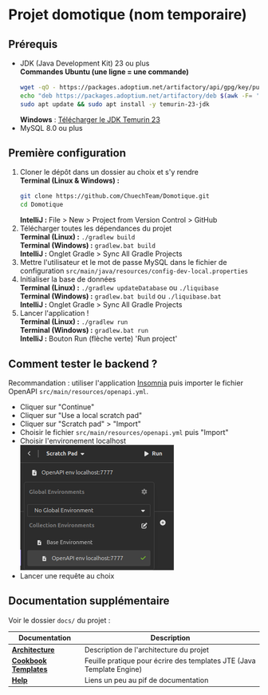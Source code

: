 # Projet domotique (nom temporaire)

## Prérequis

- JDK (Java Development Kit) 23 ou plus  
  **Commandes Ubuntu (une ligne = une commande)** 
  ```bash
  wget -qO - https://packages.adoptium.net/artifactory/api/gpg/key/public | sudo gpg --dearmor | sudo tee /etc/apt/trusted.gpg.d/adoptium.gpg > /dev/null
  echo "deb https://packages.adoptium.net/artifactory/deb $(awk -F= '/^VERSION_CODENAME/{print$2}' /etc/os-release) main" | sudo tee /etc/apt/sources.list.d/adoptium.list
  sudo apt update && sudo apt install -y temurin-23-jdk
  ```
  **Windows** : [Télécharger le JDK Temurin 23](https://adoptium.net/fr/temurin/releases/?version=23&os=windows&arch=x64)
- MySQL 8.0 ou plus

## Première configuration

1. Cloner le dépôt dans un dossier au choix et s'y rendre  
   **Terminal (Linux & Windows) :**
   ```bash
   git clone https://github.com/ChuechTeam/Domotique.git
   cd Domotique
   ```
   **IntelliJ :** File > New > Project from Version Control > GitHub
2. Télécharger toutes les dépendances du projet   
   **Terminal (Linux) :** `./gradlew build`     
   **Terminal (Windows) :** `gradlew.bat build`    
   **IntelliJ :** Onglet Gradle > Sync All Gradle Projects
3. Mettre l'utilisateur et le mot de passe MySQL dans le fichier de configuration
   `src/main/java/resources/config-dev-local.properties`
4. Initialiser la base de données   
   **Terminal (Linux) :** `./gradlew updateDatabase` ou `./liquibase`     
   **Terminal (Windows) :** `gradlew.bat build` ou `./liquibase.bat`    
   **IntelliJ :** Onglet Gradle > Sync All Gradle Projects
5. Lancer l'application !  
   **Terminal (Linux) :** `./gradlew run`    
   **Terminal (Windows) :** `gradlew.bat run`    
   **IntelliJ :** Bouton Run (flèche verte) 'Run project'

## Comment tester le backend ?

Recommandation : utiliser l'application [Insomnia](https://insomnia.rest/download) puis importer le fichier OpenAPI `src/main/resources/openapi.yml`.

- Cliquer sur "Continue"
- Cliquer sur "Use a local scratch pad"
- Cliquer sur "Scratch pad" > "Import"
- Choisir le fichier `src/main/resources/openapi.yml` puis "Import"
- Choisir l'environement localhost   
  ![Step 1](docs/insomnia_step1.png)
- Lancer une requête au choix

## Documentation supplémentaire

Voir le dossier `docs/` du projet :

| Documentation                                        | Description                                                           |
|------------------------------------------------------|-----------------------------------------------------------------------|
| **[Architecture](docs/ARCHITECTURE.md)**             | Description de l'architecture du projet                               |
| **[Cookbook Templates](docs/COOKBOOK_Templates.md)** | Feuille pratique pour écrire des templates JTE (Java Template Engine) |
| **[Help](docs/HELP.md)**                             | Liens un peu au pif de documentation                                  |
